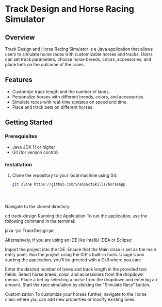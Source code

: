 # Track Design and Horse Racing Simulator

## Overview
Track Design and Horse Racing Simulator is a Java application that allows users to simulate horse races with customizable horses and tracks. Users can set track parameters, choose horse breeds, colors, accessories, and place bets on the outcome of the races.

## Features
- Customize track length and the number of lanes.
- Personalize horses with different breeds, colors, and accessories.
- Simulate races with real-time updates on speed and time.
- Place and track bets on different horses.

## Getting Started

### Prerequisites
- Java JDK 11 or higher
- Git (for version control)

### Installation
1. Clone the repository to your local machine using Git:
   ```sh
   git clone https://github.com/ShaniGotSkills/horseapp





Navigate to the cloned directory:

cd track-design
Running the Application
To run the application, use the following command in the terminal:

java -jar TrackDesign.jar




Alternatively, if you are using an IDE like IntelliJ IDEA or Eclipse:

Import the project into the IDE.
Ensure that the Main class is set as the main entry point.
Run the project using the IDE's built-in tools.
Usage
Upon starting the application, you'll be greeted with a GUI where you can:

Enter the desired number of lanes and track length in the provided text fields.
Select horse breed, color, and accessories from the dropdown menus.
Place a bet by selecting a horse from the dropdown and entering an amount.
Start the race simulation by clicking the "Simulate Race" button.


Customization
To customize your horses further, navigate to the Horse class where you can add new properties or modify existing ones.
